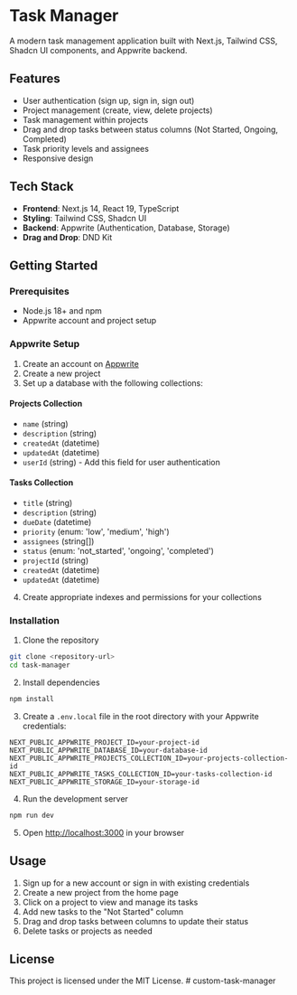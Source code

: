 # Task Manager

A modern task management application built with Next.js, Tailwind CSS, Shadcn UI components, and Appwrite backend.

## Features

- User authentication (sign up, sign in, sign out)
- Project management (create, view, delete projects)
- Task management within projects
- Drag and drop tasks between status columns (Not Started, Ongoing, Completed)
- Task priority levels and assignees
- Responsive design

## Tech Stack

- **Frontend**: Next.js 14, React 19, TypeScript
- **Styling**: Tailwind CSS, Shadcn UI
- **Backend**: Appwrite (Authentication, Database, Storage)
- **Drag and Drop**: DND Kit

## Getting Started

### Prerequisites

- Node.js 18+ and npm
- Appwrite account and project setup

### Appwrite Setup

1. Create an account on [Appwrite](https://appwrite.io/)
2. Create a new project
3. Set up a database with the following collections:

#### Projects Collection
- `name` (string)
- `description` (string)
- `createdAt` (datetime)
- `updatedAt` (datetime)
- `userId` (string) - Add this field for user authentication

#### Tasks Collection
- `title` (string)
- `description` (string)
- `dueDate` (datetime)
- `priority` (enum: 'low', 'medium', 'high')
- `assignees` (string[])
- `status` (enum: 'not_started', 'ongoing', 'completed')
- `projectId` (string)
- `createdAt` (datetime)
- `updatedAt` (datetime)

4. Create appropriate indexes and permissions for your collections

### Installation

1. Clone the repository
```bash
git clone <repository-url>
cd task-manager
```

2. Install dependencies
```bash
npm install
```

3. Create a `.env.local` file in the root directory with your Appwrite credentials:
```
NEXT_PUBLIC_APPWRITE_PROJECT_ID=your-project-id
NEXT_PUBLIC_APPWRITE_DATABASE_ID=your-database-id
NEXT_PUBLIC_APPWRITE_PROJECTS_COLLECTION_ID=your-projects-collection-id
NEXT_PUBLIC_APPWRITE_TASKS_COLLECTION_ID=your-tasks-collection-id
NEXT_PUBLIC_APPWRITE_STORAGE_ID=your-storage-id
```

4. Run the development server
```bash
npm run dev
```

5. Open [http://localhost:3000](http://localhost:3000) in your browser

## Usage

1. Sign up for a new account or sign in with existing credentials
2. Create a new project from the home page
3. Click on a project to view and manage its tasks
4. Add new tasks to the "Not Started" column
5. Drag and drop tasks between columns to update their status
6. Delete tasks or projects as needed

## License

This project is licensed under the MIT License.
#   c u s t o m - t a s k - m a n a g e r  
 